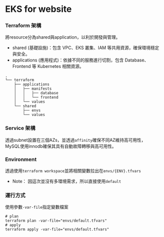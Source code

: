 # EKS for website

### Terraform 架構
將resource分為shared與application，以利於開發與管理。
* shared (基礎設施)：包含 VPC、EKS 叢集、IAM 等共用資源，確保環境穩定與安全。
* applications (應用程式)：依據不同的服務進行切割，包含 Database、Frontend 等 Kubernetes 相關資源。

```tree
.
└── terraform
    ├── applications
    │   ├── manifests
    │   │   ├── database
    │   │   └── frontend
    │   └── values
    └── shared
        ├── envs
        └── values
```

### Service 架構
透過subnet設置在三個AZs，並透過`affinity`確保不同AZ維持高可用性，
MySQL使用innodb確保其具有自動故障轉移與高可用性。

### Environment
透過使用`terraform workspace`並將相關變數拉出在`envs/{ENV}.tfvars`
* Note： 因這次並沒有多環境需求，所以直接使用`default`


### 運行方式
使用參數`-var-file`指定變數檔案
```
# plan
terraform plan -var-file="envs/default.tfvars"
# apply
terraform apply -var-file="envs/default.tfvars"
```
